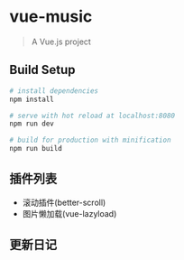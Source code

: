 # vue-music

> A Vue.js project

## Build Setup

``` bash
# install dependencies
npm install

# serve with hot reload at localhost:8080
npm run dev

# build for production with minification
npm run build
```

## 插件列表
- 滚动插件(better-scroll)
- 图片懒加载(vue-lazyload)

## 更新日记



